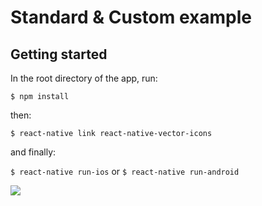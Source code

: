 # Standard & Custom example

## Getting started
In the root directory of the app, run:

`$ npm install`


then:

`$ react-native link react-native-vector-icons`

and finally: 

`$ react-native run-ios` or `$ react-native run-android`

<img src="https://raw.githubusercontent.com/jimmybengtsson/react-native-tags-input/master/example/StandardAndCustomExample/assets/example.gif"/>
